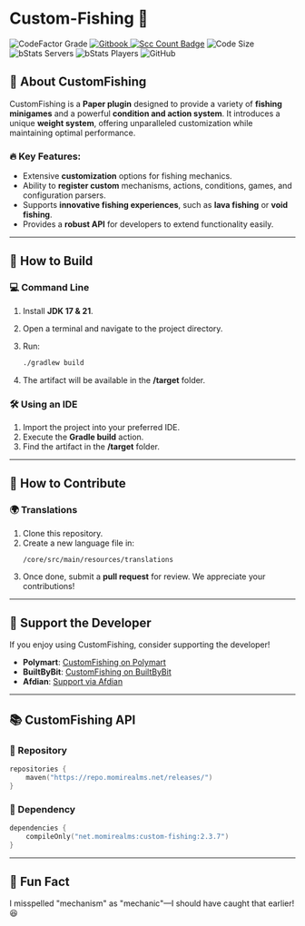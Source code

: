# Custom-Fishing 🎣

![CodeFactor Grade](https://img.shields.io/codefactor/grade/github/Xiao-MoMi/Custom-Fishing)
<a href="https://mo-mi.gitbook.io/xiaomomi-plugins/plugin-wiki/customfishing" alt="GitBook">
<img src="https://img.shields.io/badge/docs-gitbook-brightgreen" alt="Gitbook"/>
</a>
[![Scc Count Badge](https://sloc.xyz/github/Xiao-MoMi/Custom-Fishing/?category=codes)](https://github.com/Xiao-MoMi/Custom-Fishing/)
![Code Size](https://img.shields.io/github/languages/code-size/Xiao-MoMi/Custom-Fishing)
![bStats Servers](https://img.shields.io/bstats/servers/16648)
![bStats Players](https://img.shields.io/bstats/players/16648)
![GitHub](https://img.shields.io/github/license/Xiao-MoMi/Custom-Fishing)

## 📌 About CustomFishing
CustomFishing is a **Paper plugin** designed to provide a variety of **fishing minigames** and a powerful **condition and action system**. It introduces a unique **weight system**, offering unparalleled customization while maintaining optimal performance.

### 🔥 Key Features:
- Extensive **customization** options for fishing mechanics.
- Ability to **register custom** mechanisms, actions, conditions, games, and configuration parsers.
- Supports **innovative fishing experiences**, such as **lava fishing** or **void fishing**.
- Provides a **robust API** for developers to extend functionality easily.

---
## 🔧 How to Build

### 💻 Command Line
1. Install **JDK 17 & 21**.
2. Open a terminal and navigate to the project directory.
3. Run:

   ```sh
   ./gradlew build
   ```
4. The artifact will be available in the **/target** folder.

### 🛠️ Using an IDE
1. Import the project into your preferred IDE.
2. Execute the **Gradle build** action.
3. Find the artifact in the **/target** folder.

---
## 🤝 How to Contribute

### 🌍 Translations
1. Clone this repository.
2. Create a new language file in:
   ```
   /core/src/main/resources/translations
   ```
3. Once done, submit a **pull request** for review. We appreciate your contributions!

---
## 💖 Support the Developer
If you enjoy using CustomFishing, consider supporting the developer!

- **Polymart**: [CustomFishing on Polymart](https://polymart.org/resource/customfishing.2723/)
- **BuiltByBit**: [CustomFishing on BuiltByBit](https://builtbybit.com/resources/customfishing.36361/)
- **Afdian**: [Support via Afdian](https://afdian.com/@xiaomomi/)

---
## 📚 CustomFishing API

### 📌 Repository
```kotlin
repositories {
    maven("https://repo.momirealms.net/releases/")
}
```

### 📌 Dependency
```kotlin
dependencies {
    compileOnly("net.momirealms:custom-fishing:2.3.7")
}
```

---
## 🎉 Fun Fact
I misspelled "mechanism" as "mechanic"—I should have caught that earlier! 😆

